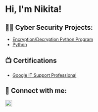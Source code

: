 <h1>Hi, I'm Nikita! <br/><a href="https://github.com/NikitaK-20"></a> <a href="https://www.linkedin.com/in/nikita-k-663293120/"></a></h1>

<h2>👨‍💻 Cyber Security Projects:</h2>

- [Encryption/Decryption Python Program](https://github.com/joshmadakor1/Package-Delivery-Pathfinding-Algorithm)
- [Python](https://github.com/joshmadakor1/Package-Delivery-Pathfinding-Algorithm)

<h2>📺 Certifications</h2>

- [Google IT Support Professional](https://coursera.org/verify/33VKHP64ADBD)


<h2> 🤳 Connect with me:</h2>

[<img align="left" alt="NikitaK | LinkedIn" width="22px" src="https://cdn.jsdelivr.net/npm/simple-icons@v3/icons/linkedin.svg" />][linkedin]

[linkedin]: https://www.linkedin.com/in/nikita-k-663293120/

<!--
**NikitaK-20/NikitaK-20** is a ✨ _special_ ✨ repository because its `README.md` (this file) appears on your GitHub profile.

Here are some ideas to get you started:

- 🔭 I’m currently working on ...
- 🌱 I’m currently learning ...
- 👯 I’m looking to collaborate on ...
- 🤔 I’m looking for help with ...
- 💬 Ask me about ...
- 📫 How to reach me: ...
- 😄 Pronouns: ...
- ⚡ Fun fact: ...
-->

